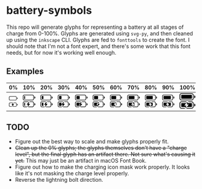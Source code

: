 # battery-symbols
This repo will generate glyphs for representing a battery at all stages of charge from 0-100%.  Glyphs are generated using `svg-py`, and then cleaned up using the `inkscape` CLI.  Glyphs are fed to `fonttools` to create the font.
I should note that I'm not a font expert, and there's some work that this font needs, but for now it's working well enough.
## Examples
|                                                                            0%                                                                            |                                                                            10%                                                                             |                                                                            20%                                                                             |                                                                            30%                                                                             |                                                                            40%                                                                             |                                                                            50%                                                                             |                                                                            60%                                                                             |                                                                            70%                                                                             |                                                                            80%                                                                             |                                                                            90%                                                                             |                                                                             100%                                                                             |
| :------------------------------------------------------------------------------------------------------------------------------------------------------: | :--------------------------------------------------------------------------------------------------------------------------------------------------------: | :--------------------------------------------------------------------------------------------------------------------------------------------------------: | :--------------------------------------------------------------------------------------------------------------------------------------------------------: | :--------------------------------------------------------------------------------------------------------------------------------------------------------: | :--------------------------------------------------------------------------------------------------------------------------------------------------------: | :--------------------------------------------------------------------------------------------------------------------------------------------------------: | :--------------------------------------------------------------------------------------------------------------------------------------------------------: | :--------------------------------------------------------------------------------------------------------------------------------------------------------: | :--------------------------------------------------------------------------------------------------------------------------------------------------------: | :----------------------------------------------------------------------------------------------------------------------------------------------------------: |
| <img src="examples/battery_discharge_000.svg" width="60" alt="Discharge 0%"><br><img src="examples/battery_charge_000.svg"   width="60" alt="Charge 0%"> | <img src="examples/battery_discharge_010.svg" width="60" alt="Discharge 10%"><br><img src="examples/battery_charge_010.svg"   width="60" alt="Charge 10%"> | <img src="examples/battery_discharge_020.svg" width="60" alt="Discharge 20%"><br><img src="examples/battery_charge_020.svg"   width="60" alt="Charge 20%"> | <img src="examples/battery_discharge_030.svg" width="60" alt="Discharge 30%"><br><img src="examples/battery_charge_030.svg"   width="60" alt="Charge 30%"> | <img src="examples/battery_discharge_040.svg" width="60" alt="Discharge 40%"><br><img src="examples/battery_charge_040.svg"   width="60" alt="Charge 40%"> | <img src="examples/battery_discharge_050.svg" width="60" alt="Discharge 50%"><br><img src="examples/battery_charge_050.svg"   width="60" alt="Charge 50%"> | <img src="examples/battery_discharge_060.svg" width="60" alt="Discharge 60%"><br><img src="examples/battery_charge_060.svg"   width="60" alt="Charge 60%"> | <img src="examples/battery_discharge_070.svg" width="60" alt="Discharge 70%"><br><img src="examples/battery_charge_070.svg"   width="60" alt="Charge 70%"> | <img src="examples/battery_discharge_080.svg" width="60" alt="Discharge 80%"><br><img src="examples/battery_charge_080.svg"   width="60" alt="Charge 80%"> | <img src="examples/battery_discharge_090.svg" width="60" alt="Discharge 90%"><br><img src="examples/battery_charge_090.svg"   width="60" alt="Charge 90%"> | <img src="examples/battery_discharge_100.svg" width="60" alt="Discharge 100%"><br><img src="examples/battery_charge_100.svg"   width="60" alt="Charge 100%"> |
## TODO
* Figure out the best way to scale and make glyphs properly fit.
* ~~Clean up the 0% glyphs; the glyphs themselves don't have a "charge level", but the final glyph has an artifact there.  Not sure what's causing it yet.~~ This may just be an artifact in macOS Font Book.
* Figure out how to make the charging icon mask work properly.  It looks like it's not masking the charge level properly.
* Reverse the lightning bolt direction.
